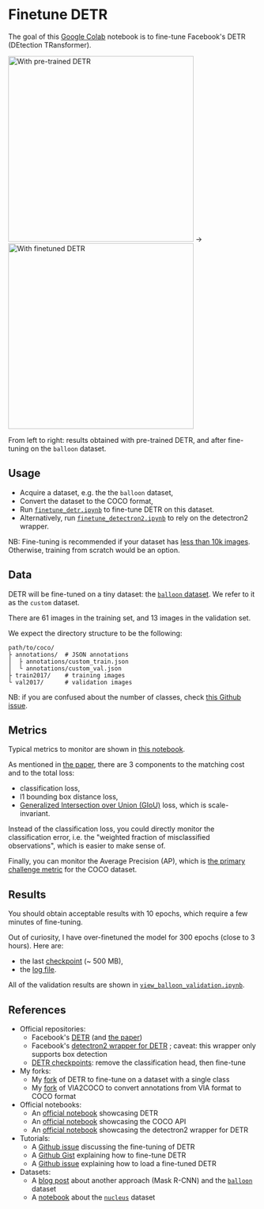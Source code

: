 # Finetune DETR

The goal of this [Google Colab](https://colab.research.google.com/) notebook is to fine-tune Facebook's DETR (DEtection TRansformer).

<img alt="With pre-trained DETR" src="https://github.com/woctezuma/finetune-detr/wiki/img/pretrained_detr.jpg" width="375"> -> <img alt="With finetuned DETR" src="https://github.com/woctezuma/finetune-detr/wiki/img/finetuned_detr.jpg" width="375">

From left to right: results obtained with pre-trained DETR, and after fine-tuning on the `balloon` dataset.

## Usage

-   Acquire a dataset, e.g. the the `balloon` dataset,
-   Convert the dataset to the COCO format,
-   Run [`finetune_detr.ipynb`][finetune_detr-notebook] to fine-tune DETR on this dataset.
-   Alternatively, run [`finetune_detectron2.ipynb`][finetune_detectron2-notebook] to rely on the detectron2 wrapper.

NB: Fine-tuning is recommended if your dataset has [less than 10k images](https://github.com/facebookresearch/detr/issues/9#issuecomment-635357693).
Otherwise, training from scratch would be an option.

## Data

DETR will be fine-tuned on a tiny dataset: the [`balloon` dataset](https://github.com/matterport/Mask_RCNN/tree/master/samples/balloon).
We refer to it as the `custom` dataset.

There are 61 images in the training set, and 13 images in the validation set.

We expect the directory structure to be the following:
```
path/to/coco/
├ annotations/  # JSON annotations
│  ├ annotations/custom_train.json
│  └ annotations/custom_val.json
├ train2017/    # training images
└ val2017/      # validation images
```

NB: if you are confused about the number of classes, check [this Github issue](https://github.com/facebookresearch/detr/issues/108#issuecomment-650269223).

## Metrics

Typical metrics to monitor are shown in [this notebook][metrics-notebook].

As mentioned in [the paper](https://arxiv.org/abs/2005.12872), there are 3 components to the matching cost and to the total loss:
-   classification loss,
-   l1 bounding box distance loss,
-   [Generalized Intersection over Union (GIoU)](https://giou.stanford.edu/) loss, which is scale-invariant.

Instead of the classification loss, you could directly monitor the classification error, i.e. the "weighted fraction of misclassified observations", which is easier to make sense of.

Finally, you can monitor the Average Precision (AP), which is [the primary challenge metric](https://cocodataset.org/#detection-eval) for the COCO dataset.

## Results

You should obtain acceptable results with 10 epochs, which require a few minutes of fine-tuning.

Out of curiosity, I have over-finetuned the model for 300 epochs (close to 3 hours).
Here are:
-   the last [checkpoint][checkpoint-300-epochs] (~ 500 MB),
-   the [log file][log-300-epochs].

All of the validation results are shown in [`view_balloon_validation.ipynb`][view-validation-notebook].

## References

-   Official repositories:
    - Facebook's [DETR](https://github.com/facebookresearch/detr) (and [the paper](https://arxiv.org/abs/2005.12872))
    - Facebook's [detectron2 wrapper for DETR](https://github.com/facebookresearch/detr/tree/master/d2) ; caveat: this wrapper only supports box detection
    - [DETR checkpoints](https://github.com/facebookresearch/detr#model-zoo): remove the classification head, then fine-tune
-   My forks:
    - My [fork](https://github.com/woctezuma/detr/tree/finetune) of DETR to fine-tune on a dataset with a single class
    - My [fork](https://github.com/woctezuma/VIA2COCO/tree/fixes) of VIA2COCO to convert annotations from VIA format to COCO format
-   Official notebooks:
    - An [official notebook](https://colab.research.google.com/github/facebookresearch/detr/blob/colab/notebooks/detr_attention.ipynb) showcasing DETR
    - An [official notebook](https://github.com/cocodataset/cocoapi/blob/master/PythonAPI/pycocoDemo.ipynb) showcasing the COCO API
    - An [official notebook](https://colab.research.google.com/drive/16jcaJoc6bCFAQ96jDe2HwtXj7BMD_-m5) showcasing the detectron2 wrapper for DETR
-   Tutorials:
    - A [Github issue](https://github.com/facebookresearch/detr/issues/9) discussing the fine-tuning of DETR
    - A [Github Gist](https://gist.github.com/woctezuma/e9f8f9fe1737987351582e9441c46b5d) explaining how to fine-tune DETR
    - A [Github issue](https://github.com/facebookresearch/detr/issues/9#issuecomment-636391562) explaining how to load a fine-tuned DETR
-   Datasets:
    - A [blog post](https://engineering.matterport.com/splash-of-color-instance-segmentation-with-mask-r-cnn-and-tensorflow-7c761e238b46) about another approach (Mask R-CNN) and the [`balloon`](https://github.com/matterport/Mask_RCNN/tree/master/samples/balloon) dataset
    - A [notebook](https://github.com/matterport/Mask_RCNN/blob/master/samples/nucleus/inspect_nucleus_model.ipynb) about the [`nucleus`](https://github.com/matterport/Mask_RCNN/tree/master/samples/nucleus) dataset

<!-- Definitions -->

[pretrained-detr-image]: <https://github.com/woctezuma/finetune-detr/wiki/img/pretrained_detr.jpg>
[training-loss-image]: <https://github.com/woctezuma/finetune-detr/wiki/img/loss_finetuning_detectron2.jpg>
[finetuned-detr-image]: <https://github.com/woctezuma/finetune-detr/wiki/img/finetuned_detr.jpg>

[finetune_detr-notebook]: <https://colab.research.google.com/github/woctezuma/finetune-detr/blob/master/finetune_detr.ipynb>
[finetune_detectron2-notebook]: <https://colab.research.google.com/github/woctezuma/finetune-detr/blob/master/finetune_detectron2.ipynb>
[view-validation-notebook]: <https://colab.research.google.com/github/woctezuma/finetune-detr/blob/view-validation/view_balloon_validation.ipynb>

[checkpoint-300-epochs]: <https://drive.google.com/file/d/1BCtf4FxHl7F9ZJjxJ_lXymg_DAOxsMJQ/view?usp=sharing>
[log-300-epochs]: <https://drive.google.com/file/d/13wkKqRikEwjrDARaLg88qt7uJsk_cZzQ/view?usp=sharing>

[metrics-notebook]: <https://colab.research.google.com/github/lessw2020/Thunder-Detr/blob/master/View_your_training_results.ipynb>
